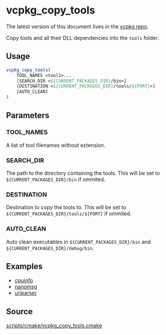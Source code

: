 # vcpkg_copy_tools

The latest version of this document lives in the [vcpkg repo](https://github.com/Microsoft/vcpkg/blob/master/docs/maintainers/vcpkg_copy_tools.md).

Copy tools and all their DLL dependencies into the `tools` folder.

## Usage
```cmake
vcpkg_copy_tools(
    TOOL_NAMES <tool1>...
    [SEARCH_DIR <${CURRENT_PACKAGES_DIR}/bin>]
    [DESTINATION <${CURRENT_PACKAGES_DIR}/tools/${PORT}>]
    [AUTO_CLEAN]
)
```
## Parameters
### TOOL_NAMES
A list of tool filenames without extension.

### SEARCH_DIR
The path to the directory containing the tools. This will be set to `${CURRENT_PACKAGES_DIR}/bin` if ommited.

### DESTINATION
Destination to copy the tools to. This will be set to `${CURRENT_PACKAGES_DIR}/tools/${PORT}` if ommited.

### AUTO_CLEAN
Auto clean executables in `${CURRENT_PACKAGES_DIR}/bin` and `${CURRENT_PACKAGES_DIR}/debug/bin`.

## Examples

* [cpuinfo](https://github.com/microsoft/vcpkg/blob/master/ports/cpuinfo/portfile.cmake)
* [nanomsg](https://github.com/microsoft/vcpkg/blob/master/ports/nanomsg/portfile.cmake)
* [uriparser](https://github.com/microsoft/vcpkg/blob/master/ports/uriparser/portfile.cmake)

## Source
[scripts/cmake/vcpkg\_copy\_tools.cmake](https://github.com/Microsoft/vcpkg/blob/master/scripts/cmake/vcpkg_copy_tools.cmake)
